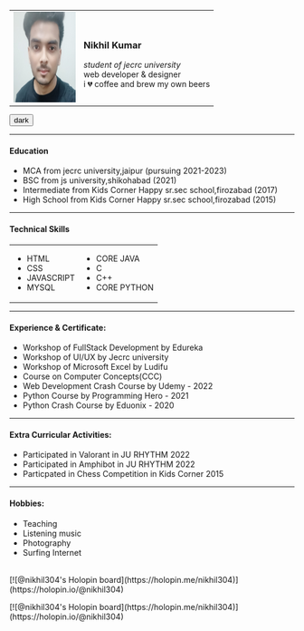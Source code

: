 <!DOCTYPE html>
<html lang="en">
<head>
    <meta charset="UTF-8">
    <meta http-equiv="X-UA-Compatible" content="IE=edge">
    <meta name="viewport" content="width=device-width, initial-scale=1.0">
</head>
<body id="body">
    <table>
        <tr>
            <td>
                <img id ="img" src="Profile2.jpg" alt="image"  style="width:110px; height:160px;">
            </td>
            <td>
                <h3>Nikhil Kumar</h3>
                <em>student of jecrc university</em><br>
               web developer & designer<br> 
               i 💔 coffee and brew my own beers
            </td>
        </tr>
    </table>
    <button id="btn">dark</button>
    <hr class="hr">
    <h4>Education</h4>
    <ul>
        <li>MCA from jecrc university,jaipur                (pursuing 2021-2023)</li>
        <li>BSC from js university,shikohabad               (2021)</li>
        <li>Intermediate from Kids Corner Happy sr.sec school,firozabad             (2017)</li>
        <li>High School from Kids Corner Happy sr.sec school,firozabad              (2015)</li>
    </ul>
    <hr class="hr">
    <h4>Technical Skills</h4>
    <table class="technical-section">
        <tr class="technical-tr">
            <td class="technical-td">
                <ul>
                   <li>HTML</li>
                   <li>CSS</li>
                   <li>JAVASCRIPT</li>
                   <li>MYSQL</li> 
                </ul>
            </td>
            <td class="technical-td">
                <ul>
                   <li>CORE JAVA</li>
                   <li>C</li>
                   <li>C++</li> 
                   <li>CORE PYTHON</li> 
                </ul>
            </td>
        </tr>
    </table>
    <hr class="hr">
    <h4>Experience & Certificate:</h4>
        <ul class="experience-td">
           <li>Workshop of FullStack Development by Edureka</li>
           <li>Workshop of UI/UX by Jecrc university</li>
           <li>Workshop of Microsoft Excel by Ludifu</li>
           <li>Course on Computer Concepts(CCC)</li> 
           <li>Web Development Crash Course by Udemy - 2022</li> 
           <li>Python Course by Programming Hero - 2021</li> 
           <li>Python Crash Course by Eduonix - 2020</li> 
        </ul>
    <hr class="hr">
    <h4>Extra Curricular Activities:</h4>
       <ul class="ExtraCCA">
          <li>Participated in Valorant in JU RHYTHM 2022</li>
          <li>Participated in Amphibot in JU RHYTHM 2022</li>
          <li>Particpated in Chess Competition in Kids Corner 2015</li>
       </ul>
    <hr class="hr">  
    <h4>Hobbies:</h4>
       <ul class="hobbies">
          <li>Teaching</li>
          <li>Listening music</li>
          <li>Photography</li>
          <li>Surfing Internet</li>
       </ul>
  <br>
  [![@nikhil304's Holopin board](https://holopin.me/nikhil304)](https://holopin.io/@nikhil304)
</body>
</html>
 <p>[![@nikhil304's Holopin board](https://holopin.me/nikhil304)](https://holopin.io/@nikhil304)</p>

